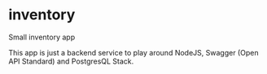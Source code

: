 # inventory
Small inventory app

This app is just a backend service to play around NodeJS, Swagger (Open API Standard) and PostgresQL Stack.

